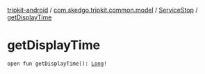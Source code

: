 [tripkit-android](../../index.md) / [com.skedgo.tripkit.common.model](../index.md) / [ServiceStop](index.md) / [getDisplayTime](./get-display-time.md)

# getDisplayTime

`open fun getDisplayTime(): `[`Long`](https://kotlinlang.org/api/latest/jvm/stdlib/kotlin/-long/index.html)`!`